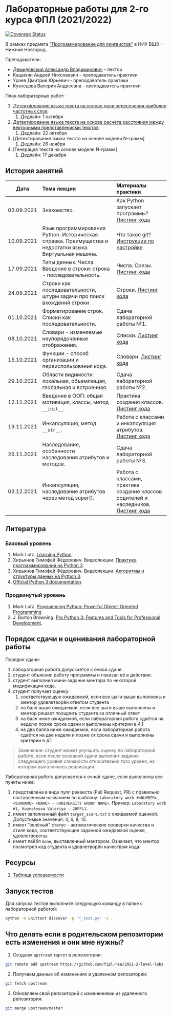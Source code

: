 # Лабораторные работы для 2-го курса ФПЛ (2021/2022)

[![Coverage Status](https://coveralls.io/repos/github/fipl-hse/2021-2-level-labs/badge.svg?branch=main)](https://coveralls.io/github/fipl-hse/2021-2-level-labs?branch=main)

В рамках предмета 
["Программирование для лингвистов"](https://www.hse.ru/edu/courses/476645685) 
в НИУ ВШЭ - Нижний Новгород.

Преподаватели: 

* [Демидовский Александр Владимирович](https://www.hse.ru/staff/demidovs) - лектор
* Кащихин Андрей Николаевич - преподаватель практики
* Ураев Дмитрий Юрьевич - преподаватель практики
* Кузнецова Валерия Андреевна - преподаватель практики

План лабораторных работ:

1. [Детектирование языка текста на основе доли пересечения наиболее частотных слов](./lab_1/lab_1.md)
   1. Дедлайн: 1 октября 
2. [Детектирование языка текста на основе расчёта расстояния между векторными представлениями текстов](./lab_2/lab_2.md)
   1. Дедлайн: 22 октября
3. [Детектирование языка текста на основе модели N-грамм]
   1. Дедлайн: 26 ноября
4. [Генерация текста на основе модели N-грамм]
   1. Дедлайн: 17 декабря

## История занятий

|Дата|Тема лекции|Материалы практики|
|:--:|:---|:---|
|03.09.2021|Знакомство.|Как Python запускает программы? [Листинг кода](./seminars/09.03.2021/practice_1.py)|
|10.09.2021|Язык программирования Python. Историческая справка. Преимущества и недостатки языка. Виртуальная машина.|Что такое git? [Инструкции по настройке](./seminars/09.10.2021/practice_2.md)|
|17.09.2021| Типы данных. Числа. Введение в строки: строка - последовательность.| Числа. Срезы. [Листинг кода](./seminars/09.17.2021/practice_3.py)|
|24.09.2021| Строки как последовательности, штурм задачи про поиск вхождений строки| Строки. [Листинг кода](./seminars/09.24.2021/practice_4.py)|
|01.10.2021| Форматирование строк. Списки как последовательности. | Сдача лабораторной работы №1. |
|08.10.2021| Словари - изменяемые неупорядоченные отображения. | Списки. [Листинг кода](./seminars/10.08.2021/practice_6.py)|
|15.10.2021| Функции - способ организации и переиспользования кода. | Словари. [Листинг кода](./seminars/10.14.2021/practice_7.py)|
|29.10.2021| Области видимости: локальная, объемлющая, глобальная и встроенная. | Сдача лабораторной работы №2.|
|12.11.2021| Введение в ООП: общая мотивация, классы, метод `__init__`. | Практика создания классов. [Листинг кода](./seminars/11.12.2021/practice_8.py) |
|19.11.2021| Инкапсуляция, метод `__str__`. | Работа с классами и инкапсуляция атрибутов. [Листинг кода](./seminars/11.19.2021/practice_9.py) |
|26.11.2021| Наследование, особенности наследования атрибутов и методов. | Сдача лабораторной работы №3. |
|03.12.2021| Инкапсуляция, наследование атрибутов через метод super(). | Работа с классами, практика создание классов родителей и наследников. [Листинг кода](./seminars/12.3.2021/practice_10.py) |

## Литература

### Базовый уровень

1. Mark Lutz. 
   [Learning Python](https://www.amazon.com/Learning-Python-5th-Mark-Lutz/dp/1449355730).
2. Хирьянов Тимофей Фёдорович. Видеолекции. 
   [Практика программирования на Python 3](https://www.youtube.com/watch?v=fgf57Sa5A-A&list=PLRDzFCPr95fLuusPXwvOPgXzBL3ZTzybY).
3. Хирьянов Тимофей Фёдорович. Видеолекции. 
   [Алгоритмы и структуры данных на Python 3](https://www.youtube.com/watch?v=KdZ4HF1SrFs&list=PLRDzFCPr95fK7tr47883DFUbm4GeOjjc0).
4. [Official Python 3 documentation](https://docs.python.org/3/).

### Продвинутый уровень

1. Mark Lutz.
   [Programming Python: Powerful Object-Oriented Programming](https://www.amazon.com/Programming-Python-Powerful-Object-Oriented/dp/0596158106)
1. J. Burton Browning. 
   [Pro Python 3: Features and Tools for Professional Development](https://www.amazon.com/Pro-Python-Features-Professional-Development/dp/1484243846).

## Порядок сдачи и оценивания лабораторной работы 

Порядок сдачи:

1. лабораторная работа допускается к очной сдаче.
2. студент объяснил работу программы и показал её в действии.
3. студент выполнил мини-задание ментора по некоторой модификации кода.
4. студент получает оценку:
   1. соответствующую ожидаемой, если все шаги выше выполнены и ментор удовлетворён ответом студента
   2. на балл выше ожидаемой, если все шаги выше выполнены и ментор решает поощрить студента за отличный ответ
   3. на балл ниже ожидаемой, если лабораторная работа сдаётся на неделю позже срока сдачи и выполнены критерии в 4.1
   4. на два балла ниже ожидаемой, если лабораторная работа сдаётся на две недели и позже от срока сдачи и выполнены критерии в 4.1

> Замечание: студент может улучшить оценку по лабораторной работе, если после основной сдачи выполнит 
> задания следующего уровня сложности
> относительно того уровня, на котором выполнялась реализация.

Лабораторная работа допускается к очной сдаче, если выполнены все пункты ниже:

1. представлена в виде пулл реквеста (Pull Request, PR) с правильно составленным названием по шаблону:
   `Laboratory work #<NUMBER>, <SURNAME> <NAME> - <UNIVERSITY GROUP NAME>`. Пример: `Laboratory work #1, Kuznetsova Valeriya - 20FPL1`.
2. имеет заполненный файл `target_score.txt` с ожидаемой оценкой. Допустимые значения: 4, 6, 8, 10.
3. имеет "зелёный" статус - автоматические проверки качества и стиля кода, соответствующие заданной ожидаемой оценке, удовлетворены.
4. имеет лейбл `done`, выставленный ментором. Означает, что ментор посмотрел код студента и удовлетворён качеством кода.

## Ресурсы

1. [Таблица успеваемости](https://docs.google.com/spreadsheets/d/1haOOmZQqzo9xykCbpeJ7uP1ZgO7N_Hsrhpb1apZtiDE/edit?usp=sharing)

## Запуск тестов

Для запуска тестов выполните следующую команду в папке с лабораторной работой:

```bash
python -m unittest discover -p "*_test.py" -s .
```

## Что делать если в родительском репозитории есть изменения и они мне нужны?

1. Создаем `upstream` таргет в репозитории:

```bash
git remote add upstream https://github.com/fipl-hse/2021-2-level-labs
```

2. Получаем данные об изменениях в удаленном репозитории:

```bash
git fetch upstream
```

3. Обновляем свой репозиторий с изменениями из удаленного репозитория:

```bash
git merge upstream/master
```
